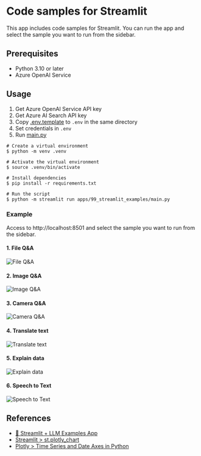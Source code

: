 # Code samples for Streamlit

This app includes code samples for Streamlit. You can run the app and select the sample you want to run from the sidebar.

## Prerequisites

- Python 3.10 or later
- Azure OpenAI Service

## Usage

1. Get Azure OpenAI Service API key
1. Get Azure AI Search API key
1. Copy [.env.template](../../.env.template) to `.env` in the same directory
1. Set credentials in `.env`
1. Run [main.py](./main.py)

```shell
# Create a virtual environment
$ python -m venv .venv

# Activate the virtual environment
$ source .venv/bin/activate

# Install dependencies
$ pip install -r requirements.txt

# Run the script
$ python -m streamlit run apps/99_streamlit_examples/main.py
```

### Example

Access to http://localhost:8501 and select the sample you want to run from the sidebar.

#### 1. File Q&A

![File Q&A](../../docs/images/99_streamlit_examples.fileqa.png)

#### 2. Image Q&A

![Image Q&A](../../docs/images/99_streamlit_examples.imageqa.png)

#### 3. Camera Q&A

![Camera Q&A](../../docs/images/99_streamlit_examples.cameraqa.png)

#### 4. Translate text

![Translate text](../../docs/images/99_streamlit_examples.translate.png)

#### 5. Explain data

![Explain data](../../docs/images/99_streamlit_examples.explaindata.png)

#### 6. Speech to Text

![Speech to Text](../../docs/images/99_streamlit_examples.stt.png)

## References

- [🎈 Streamlit + LLM Examples App](https://github.com/streamlit/llm-examples)
- [Streamlit > st.plotly_chart](https://docs.streamlit.io/develop/api-reference/charts/st.plotly_chart)
- [Plotly > Time Series and Date Axes in Python](https://plotly.com/python/time-series/)
